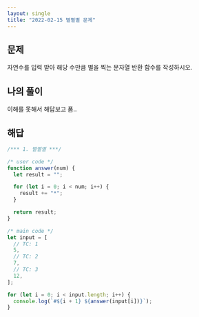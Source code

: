 ```yaml
---
layout: single
title: "2022-02-15 별별별 문제"
---
```


## 문제
자연수를 입력 받아 해당 수만큼 별을 찍는 문자열 반환 함수를 작성하시오.

## 나의 풀이

이해를 못해서 해답보고 품..

## 해답

```javascript
/*** 1. 별별별 ***/

/* user code */
function answer(num) {
  let result = "";

  for (let i = 0; i < num; i++) {
    result += "*";
  }

  return result;
}

/* main code */
let input = [
  // TC: 1
  5,
  // TC: 2
  7,
  // TC: 3
  12,
];

for (let i = 0; i < input.length; i++) {
  console.log(`#${i + 1} ${answer(input[i])}`);
}

```
